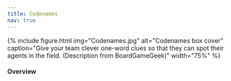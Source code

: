 ```yaml
---
title: Codenames
nav: true
--- 
```


{% include figure.html img="Codenames.jpg" alt="Codenames box cover" caption="Give your team clever one-word clues so that they can spot their agents in the field. (Description from BoardGameGeek)" width="75%" %}

#### Overview
<html>
   <head>
      <style>
         table {width: 100%;}
         table, td, th {
            border-collapse: collapse;
            padding: 8px;
            border-bottom: 1px solid #ddd;
         
         th {            
            style="text-align:Center"
            border: 1px solid black;
            padding-top: 12px;
            padding-bottom: 12px;
            background-color: #f1b300;
            color: white;
            }
      </style>
   </head>
   <body>
      <table>
         <tr>
            <td style="text-align:Left">Author:</td>
            <td style="text-align:Left">Vlaada Chvátil</td>
         </tr>
         <tr>
            <td style="text-align:Left">Year:</td>
            <td style="text-align:Left">2015</td>
         </tr>
         <tr>
            <td style="text-align:Left">Players:</td>
            <td style="text-align:Left">2–8+ (competitive: 4–8+)</td>
         </tr>
          <tr>
            <td style="text-align:Left">Time:</td>
            <td style="text-align:Left">15 min</td>
         </tr>
          <tr>
            <td style="text-align:Left">Theme:</td>
            <td style="text-align:Left">spies, agents, revealing secret identities</td>
         </tr>
          <tr>
            <td style="text-align:Left">Mechanics:</td>
            <td style="text-align:Left">words association, deduction, team play</td>
         </tr>
      </table>
   </body>
   <p>
   </p>
</html>
#### Description
The two rival `spymasters` know the secret identities of 25 agents. Their teammates know the agents only by their CODENAMES.

The teams compete to see who can make contact with all of their agents first. `Spymasters` give one-word clues that can point to multiple words on the board. Their teammates try to guess words of the right color while avoiding those that belong to the opposing team. And everyone wants to avoid the assassin.

Codenames: win or lose, it’s fun to figure out the clues.

{% include button.md text="Play Codenames Online!" link="https://codenames.game/" color="warning" %}

#### Goal

Be the first team to make contact with all of their agents!

#### SETUP
1. Log in to the site
2. Choose team (red or blue) and role (one `Spymaster` and rest are `Operatives` on each team)
3. The team that has one extra clue to guess goes first

#### GAMEPLAY
1. First, `Spymaster` examines the board, then gives an one-word clue followed by a number, which relates to the number of associated cards (exception: 0 and ∞): e.g.: Godzilla, 4

The clue must
- Relate to word meaning 
- Be a word in English language
- Not be a form or part of a word on any visible card
- Optional variant: Compound/hyphenated words, proper names, abbreviations, acronyms, homonyms, and rhymed words
0 means no clues relate to it. Both allow unlimited guessing (unless wrong)

{% capture text %}
Can you find 3 cards that relate to the clue "MAPLE"?
{% endcapture %}
{% include card.md text=text header="An Example Clue" img="Codename_Example_Clue.PNG" %}

2. Then, `Operatives` discuss amongst themselves, then inform the `Spymaster` their guesses (one at a time) up to one more than the number clue provided (if not 0 and ∞). There are four possible scenarios that will occur:
- <span style="color:#FF0000;">Their team’s color (e.g. red) = got a clue and MAY keep guessing until number limit or stopping</span>
- <span style="color:#0000FF;">The opponent’s color (e.g. blue) = card covered by opponent and turn ends</span>
- <span style="color:#808080;">Bystander (beige color) = turn ends</span>
- **Assassin (black) = game ends and that team loses**

#### GAME END
Gameplay continues until endgame condition is met:
- First team to have all their words covered wins 
- The team that contacts the assassin instantly loses



